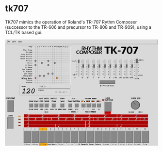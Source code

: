 # tk707
TK707 mimics the operation of Roland's TR-707 Rythm Composer (successor to the TR-606 and precursor to TR-808 and TR-909), using a TCL/TK based gui.

![Image of TK707](images/tk707_07.jpg)
